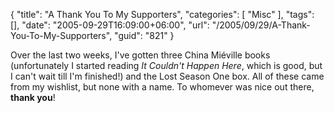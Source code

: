 {
	"title": "A Thank You To My Supporters",
	"categories": [
		"Misc"
	],
	"tags": [],
	"date": "2005-09-29T16:09:00+06:00",
	"url": "/2005/09/29/A-Thank-You-To-My-Supporters",
	"guid": "821"
}

Over the last two weeks, I've gotten three China Mi&eacute;ville books (unfortunately I started reading <i>It Couldn't Happen Here</i>, which is good, but I can't wait till I'm finished!) and the Lost Season One box. All of these came from my wishlist, but none with a name. To whomever was nice out there, <b>thank you</b>!